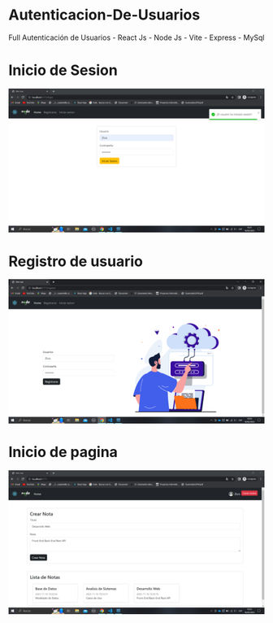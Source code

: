 # Autenticacion-De-Usuarios
Full Autenticación  de Usuarios - React Js - Node Js - Vite - Express - MySql

# Inicio de Sesion
<p align="center"><img alt="Code1" src="./system/login.PNG" align="center" style ="width: 980px"/></p>

# Registro de usuario
<p align="center"><img alt="Code2" src="./system/registro.PNG" align="center" style ="width: 980px"/></p>

# Inicio de pagina
<p align="center"><img alt="Code3" src="./system/inicio.PNG" align="center" style ="width: 980px"/></p>
